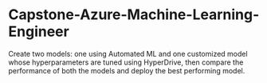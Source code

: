 # Capstone-Azure-Machine-Learning-Engineer
Create two models: one using Automated ML and one customized model whose hyperparameters are tuned using HyperDrive, then compare the performance of both the models and deploy the best performing model.
